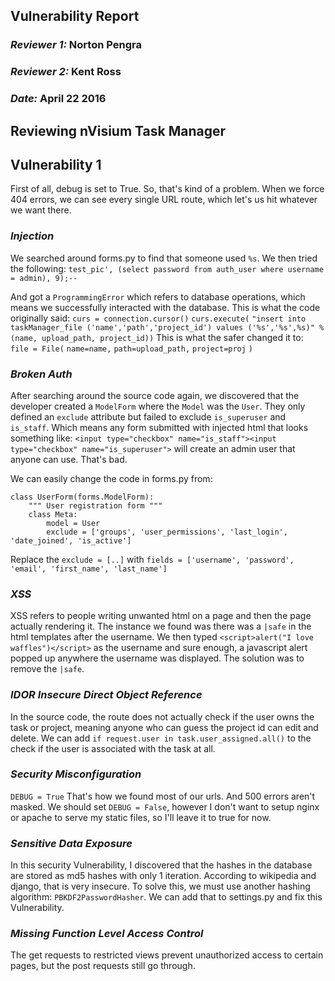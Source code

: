 ## Vulnerability Report
### *Reviewer 1:* Norton Pengra
### *Reviewer 2:* Kent Ross
### *Date:* April 22 2016

## Reviewing nVisium Task Manager

## Vulnerability 1

First of all, debug is set to True. So, that's kind of a problem.
When we force 404 errors, we can see every single URL route, which let's us
hit whatever we want there.

### *Injection*

We searched around forms.py to find that someone used `%s`.
We then tried the following: `test_pic', (select password from auth_user where username = admin), 9);--`

And got a `ProgrammingError` which refers to database operations, which means we successfully interacted with the database.
This is what the code originally said:
   `curs = connection.cursor()`
            `curs.execute(`
                `"insert into taskManager_file ('name','path','project_id') values ('%s','%s',%s)" %`
                `(name, upload_path, project_id))`
This is what the safer changed it to:
    `    file = File(`
                `name=name,`
                `path=upload_path,`
                `project=proj`
            `)`

### *Broken Auth*

After searching around the source code again, we discovered that the developer
created a `ModelForm` where the `Model` was the `User`. They only defined an `exclude` attribute
but failed to exclude `is_superuser` and `is_staff`. Which means any form submitted with injected html
that looks something like: `<input type="checkbox" name="is_staff"><input type="checkbox" name="is_superuser">`
will create an admin user that anyone can use. That's bad.

We can easily change the code in forms.py from:

```
class UserForm(forms.ModelForm):
    """ User registration form """
    class Meta:
        model = User
        exclude = ['groups', 'user_permissions', 'last_login', 'date_joined', 'is_active']

```

Replace the `exclude = [..]` with `fields = ['username', 'password', 'email', 'first_name', 'last_name']`

### *XSS*

XSS refers to people writing unwanted html on a page and then the page actually rendering it.
The instance we found was there was a `|safe` in the html templates after the username.
We then typed `<script>alert("I love waffles")</script>` as the username and sure enough,
a javascript alert popped up anywhere the username was displayed. The solution was to
remove the `|safe`.

### *IDOR Insecure Direct Object Reference*

In the source code, the  route does not actually check if the user owns
the task or project, meaning anyone who can guess the project id can edit and delete.
We can add `if request.user in task.user_assigned.all()` to the check if the user is
associated with the task at all.


### *Security Misconfiguration*

`DEBUG = True` That's how we found most of our urls. And 500 errors aren't masked.
We should set `DEBUG = False`, however I don't want to setup nginx or apache to serve
my static files, so I'll leave it to true for now.


### *Sensitive Data Exposure*

In this security Vulnerability, I discovered that the hashes in the database are stored
as md5 hashes with only 1 iteration. According to wikipedia and django, that is very
insecure. To solve this, we must use another hashing algorithm: `PBKDF2PasswordHasher`.
We can add that to settings.py and fix this Vulnerability.


### *Missing Function Level Access Control*

The get requests to restricted views prevent unauthorized access to certain
pages, but the post requests still go through.
